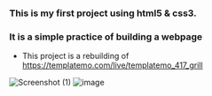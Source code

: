 
### This is my first project using html5 & css3.
### It is a simple practice of building a webpage
- This project is a rebuilding of https://templatemo.com/live/templatemo_417_grill

![Screenshot (1)](https://github.com/ariajafari369/Cafe-Website-Frontend/assets/157210303/81edcabc-3449-4855-b370-0163c1a5313d)
![image](https://github.com/ariajafari369/Cafe-Website-Frontend/assets/157210303/eb2f4e0a-e270-4452-a264-ef9da503b672)

